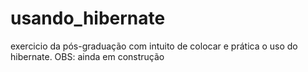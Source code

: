 # usando_hibernate

exercicio da pós-graduação com intuito de colocar e prática o uso do hibernate.
OBS: ainda em construção
